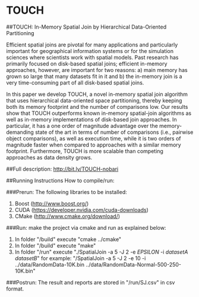 # TOUCH
##TOUCH: In-Memory Spatial Join by Hierarchical Data-Oriented Partitioning

Efficient spatial joins are pivotal for many applications and particularly important for geographical information systems or for the simulation sciences where scientists work with spatial models. Past research has primarily focused on disk-based spatial joins; efficient in-memory approaches, however, are important for two reasons: a) main memory has grown so large that many datasets fit in it and b) the in-memory join is a very time-consuming part of all disk-based spatial joins.

In this paper we develop TOUCH, a novel in-memory spatial join algorithm that uses hierarchical data-oriented space partitioning, thereby keeping both its memory footprint and the number of comparisons low. Our results show that TOUCH outperforms known in-memory spatial-join algorithms as well as in-memory implementations of disk-based join approaches. In particular, it has a one order of magnitude advantage over the memory-demanding state of the art in terms of number of comparisons (i.e., pairwise object comparisons), as well as execution time, while it is two orders of magnitude faster when compared to approaches with a similar memory footprint. Furthermore, TOUCH is more scalable than competing approaches as data density grows.

##Full description:
http://bit.ly/TOUCH-nobari

##Running Instructions
How to compile/run:

###Prerun:
The following libraries to be installed:
1. Boost (http://www.boost.org/)
2. CUDA (https://developer.nvidia.com/cuda-downloads)
3. CMake (http://www.cmake.org/download/)

###Run:
make the project via cmake and run as explained below:
1. In folder "/build" execute "cmake ../cmake"
2. In folder "/build" execute "make"
3. In folder "/run" execute "./SpatialJoin -a 5 -J 2 -e $EPSILON$ -i $datasetA$ $datasetB$" for example:
"/SpatialJoin -a 5 -J 2 -e 10 -i ../data/RandomData-10K.bin ../data/RandomData-Normal-500-250-10K.bin"

###Postrun:
The result and reports are stored in "/run/SJ.csv" in csv format.

